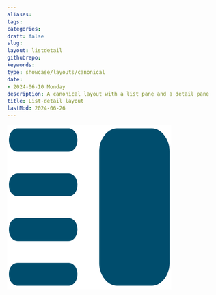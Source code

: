 ```yaml
---
aliases: 
tags:
categories:
draft: false
slug: 
layout: listdetail
githubrepo: 
keywords: 
type: showcase/layouts/canonical
date:
- 2024-06-10 Monday
description: A canonical layout with a list pane and a detail pane
title: List-detail layout
lastMod: 2024-06-26
---
```

![layout-list-detail.png](/assets/layout-list-detail_1719437058105_0.png)
